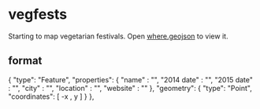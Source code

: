 vegfests
========

Starting to map vegetarian festivals. Open [where.geojson](https://github.com/drewrwilson/vegfests/blob/master/where.geojson) to view it.

## format

{
  "type": "Feature",
  "properties":
  {
    "name" : "",
    "2014 date" : "",
    "2015 date" : "",
    "city" : "",
    "location" : "",
    "website" : ""
  },
  "geometry":
  {
    "type": "Point",
    "coordinates": [ -x , y ]
  }
},
